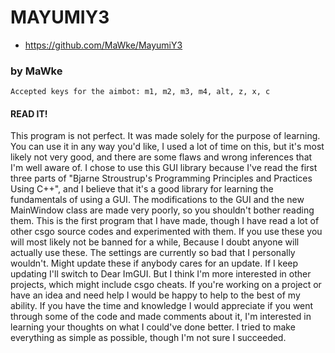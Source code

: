 												
#	   MAYUMIY3
*  https://github.com/MaWke/MayumiY3
###	   by MaWke
    Accepted keys for the aimbot: m1, m2, m3, m4, alt, z, x, c

#### READ IT!
This program is not perfect. It was made solely for the purpose of learning.
You can use it in any way you'd like, I used a lot of time on this, but it's 
most likely not very good, and there are some flaws and wrong inferences that I'm well aware of.
I chose to use this GUI library because I've read the first three parts of 
"Bjarne Stroustrup's Programming Principles and Practices Using C++", and
I believe that it's a good library for learning the fundamentals of using a GUI.
The modifications to the GUI and the new MainWindow class are made very poorly, so you shouldn't bother reading them.
This is the first program that I have made, though I have read a lot of other csgo
source codes and experimented with them. If you use these you will most likely not be banned for a while, 
Because I doubt anyone will actually use these. The settings are currently so bad that I personally wouldn't. 
Might update these if anybody cares for an update. If I keep updating I'll switch to Dear ImGUI. 
But I think I'm more interested in other projects, which might include csgo cheats. 
If you're working on a project or have an idea and need help I would be happy to help to the best of my ability.
If you have the time and knowledge I would appreciate if you went through some of the code and
made comments about it, I'm interested in learning your thoughts on what I could've done better.
I tried to make everything as simple as possible, though I'm not sure I succeeded.
